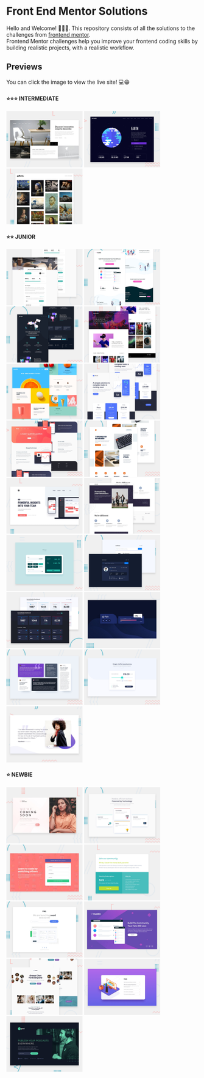 # Front End Mentor Solutions

Hello and Welcome! 👋👋👋. This repository consists of all the solutions to the challenges from [frontend mentor](frontendmentor.io). <br> 
Frontend Mentor challenges help you improve your frontend coding skills by building realistic projects, with a realistic workflow. 

## Previews

You can click the image to view the live site! 💻😁 

#### ⭐️⭐️⭐️ INTERMEDIATE
[<img src="./Intermediate/room-homepage/src/desktop-preview.jpg" alt="preview" width="200"/>](https://trusting-bose-ee2eb2.netlify.app/)
[<img src="./Intermediate/planets-react/src/assets/preview.jpg" alt="preview" width="200"/>](https://clever-colden-b88c81.netlify.app/)
[<img src="./Intermediate/galleria-react-redux/src/assets/preview.jpg" alt="preview" width="200"/>](https://wizardly-franklin-ca9253.netlify.app/)

#### ⭐️⭐️ JUNIOR
[<img src="./Junior/crowdfunding-page-react/design/desktop-preview.jpg" alt="preview" width="200"/>](https://friendly-villani-81a354.netlify.app/)
[<img src="./Junior/huddle-landing-page/desktop-preview.jpg" alt="preview" width="200"/>](https://modest-swanson-4abd45.netlify.app/)
[<img src="./Junior/fylo-landing-page/desktop-preview.jpg" alt="preview" width="200"/>](https://hopeful-nobel-6b0ee9.netlify.app/)
[<img src="./Junior/loopstudios-landing-page/desktop-preview.jpg" alt="preview" width="200"/>](https://brave-hoover-d20c69.netlify.app/)
[<img src="./Junior/sunnyside-landing-page/design/desktop-preview.jpg" alt="preview" width="200"/>](https://nervous-nightingale-455d64.netlify.app/)
[<img src="./Junior/officelit-landing-react/preview.jpg" alt="preview" width="200"/>](https://frosty-heisenberg-e06fe7.netlify.app/)
[<img src="./Junior/blogr-landing-page/design/desktop-preview.jpg" alt="preview" width="200"/>](https://mystifying-benz-ac6c83.netlify.app/)
[<img src="./Junior/typemaster-landing-page/assets/preview.jpg" alt="preview" width="200"/>](https://keen-hodgkin-0f1548.netlify.app/)
[<img src="./Junior/projecttracking-intro-comp/desktop-preview.jpg" alt="preview" width="200"/>](https://affectionate-heisenberg-4b374c.netlify.app/)
[<img src="./Junior/insure-landing-page/design/desktop-preview.jpg" alt="preview" width="200"/>](https://xenodochial-meitner-db6982.netlify.app/)
[<img src="./Junior/tip-calculator-react/design/desktop-preview.jpg" alt="preview" width="200"/>](https://wonderful-newton-523645.netlify.app/)
[<img src="./Junior/github-search-react/preview.jpg" alt="preview" width="200"/>](https://kind-almeida-0b965a.netlify.app/)
[<img src="./Junior/socialmedia-dashboard/design/desktop-preview.jpg" alt="preview" width="200"/>](https://admiring-ritchie-2e21db.netlify.app/)
[<img src="./Junior/fylo-data-storage/design/desktop-preview.jpg" alt="preview" width="200"/>](https://thirsty-hawking-44d7de.netlify.app/)
[<img src="./Junior/testimonial-grid-section/design/desktop-preview.jpg" alt="preview" width="200"/>](https://sharp-albattani-708b32.netlify.app/)
[<img src="./Junior/interactive-slider/design/desktop-preview.jpg" alt="preview" width="200"/>](https://jovial-lamport-483155.netlify.app/)
[<img src="./Junior/testimonials-slider/design/desktop-preview.jpg" alt="preview" width="200"/>](https://gallant-booth-41163f.netlify.app/)

#### ⭐️ NEWBIE

[<img src="./coming-soon-page/design/desktop-preview.jpg" alt="preview" width="200"/>](https://vigorous-sammet-32ae20.netlify.app)
[<img src="./four-card-feature/design/desktop-preview.jpg" alt="preview" width="200"/>](https://keen-hopper-546d33.netlify.app/)
[<img src="./signup-form/design/desktop-preview.jpg" alt="preview" width="200"/>](https://nifty-swirles-883837.netlify.app/)
[<img src="./grid-price-component/design/desktop-preview.jpg" alt="preview" width="200"/>](https://sleepy-kirch-e67a81.netlify.app/)
[<img src="./ping-coming-soon-page/design/desktop-preview.jpg" alt="preview" width="200"/>](https://modest-mclean-0ba8cf.netlify.app/)
[<img src="./huddle-landing-page/design/desktop-preview.jpg" alt="preview" width="200"/>](https://sad-carson-cad135.netlify.app/)
[<img src="./meet-landing-page/assets/preview.jpg" alt="preview" width="200"/>](https://pensive-volhard-d9ff60.netlify.app/)
[<img src="./faq-accordion/design/desktop-preview.jpg" alt="preview" width="200"/>](https://zen-kowalevski-eefc95.netlify.app/)
[<img src="./pod-landing-page/assets/preview.jpg" alt="preview" width="200"/>](https://gallant-ritchie-25fab9.netlify.app/)
